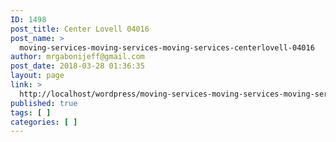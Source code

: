 ```yaml
---
ID: 1498
post_title: Center Lovell 04016
post_name: >
  moving-services-moving-services-moving-services-centerlovell-04016
author: mrgabonijeff@gmail.com
post_date: 2018-03-28 01:36:35
layout: page
link: >
  http://localhost/wordpress/moving-services-moving-services-moving-services-centerlovell-04016/
published: true
tags: [ ]
categories: [ ]
---
```

